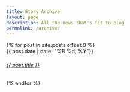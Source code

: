 ```yaml
---
title: Story Archive
layout: page
description: All the news that's fit to blog
permalink: /archive/
---
```


<div id="story-archive" class="container">
<!--   <p> Testing out ideas...</p>
  <div id="story-key">
    <div class="category Open Government">Open Government</div>
    <div class="category Open Data">Open Data</div>
    <div class="category Open Source">Open Source</div>
  </div> -->
{% for post in site.posts offset:0 %}
  <div class="meta">{{ post.date | date: "%B %d, %Y"}}</div>
  <!-- <div class="category {{ post.category}}">{{ post.category }}</div> -->
  <h6><a class="title-link" href="{{ post.url }}">{{ post.title }}</a></h6>
{% endfor %}
</div>
